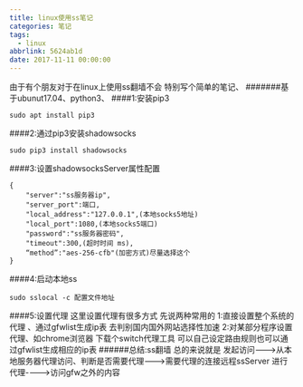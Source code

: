 ```yaml
---
title: linux使用ss笔记
categories: 笔记
tags:
  - linux
abbrlink: 5624ab1d
date: 2017-11-11 00:00:00
---
```


由于有个朋友对于在linux上使用ss翻墙不会 特别写个简单的笔记、
#######基于ubunut17.04、python3、
####1:安装pip3
```
sudo apt install pip3
```
####2:通过pip3安装shadowsocks
```
sudo pip3 install shadowsocks
```
####3:设置shadowsocksServer属性配置
```
{
	"server":"ss服务器ip",
	"server_port":端口,
	"local_address":"127.0.0.1",(本地socks5地址)
	"local_port":1080,(本地socks5端口)
	"password":"ss服务器密码",
	"timeout":300,(超时时间 ms),
	“method”:"aes-256-cfb"(加密方式)尽量选择这个 
}
```
####4:启动本地ss
```
sudo sslocal -c 配置文件地址
```
####5:设置代理
这里设置代理有很多方式  先说两种常用的
1:直接设置整个系统的代理 、通过gfwlist生成ip表 去判别国内国外网站选择性加速 
2:对某部分程序设置代理、如chrome浏览器 下载个switch代理工具 可以自己设定路由规则也可以通过gfwlist生成相应的ip表
######总结:ss翻墙 总的来说就是 发起访问--->从本地服务器代理访问、判断是否需要代理--->需要代理的连接远程ssServer 进行代理---->访问gfw之外的内容

